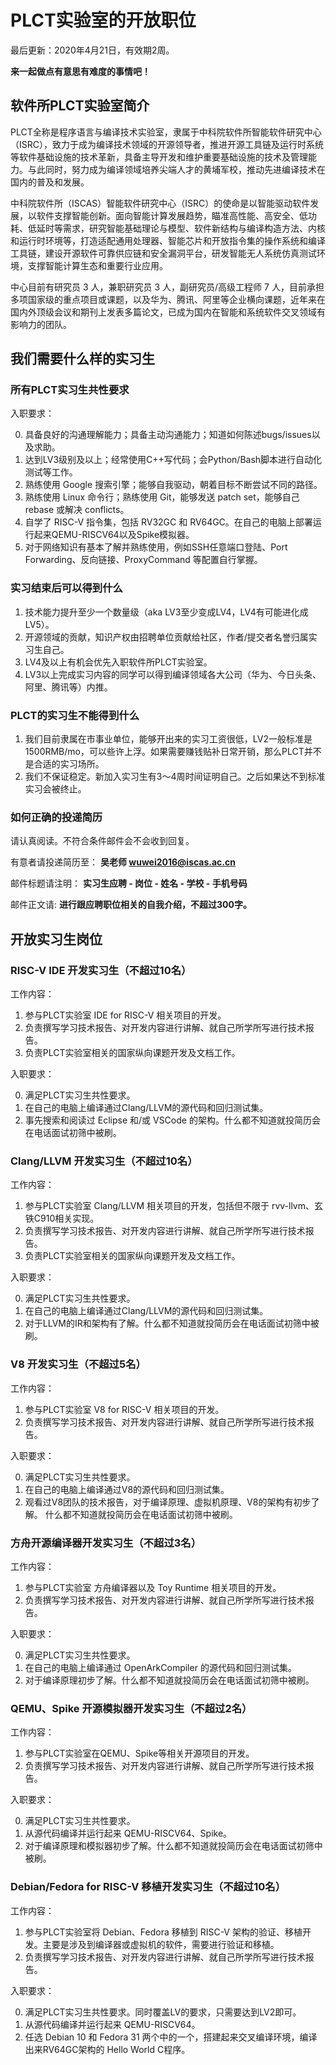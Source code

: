 # PLCT实验室的开放职位

最后更新：2020年4月21日，有效期2周。

**来一起做点有意思有难度的事情吧！**

## 软件所PLCT实验室简介

PLCT全称是程序语言与编译技术实验室，隶属于中科院软件所智能软件研究中心（ISRC），致力于成为编译技术领域的开源领导者，推进开源工具链及运行时系统等软件基础设施的技术革新，具备主导开发和维护重要基础设施的技术及管理能力。与此同时，努力成为编译领域培养尖端人才的黄埔军校，推动先进编译技术在国内的普及和发展。

中科院软件所（ISCAS）智能软件研究中心（ISRC）的使命是以智能驱动软件发展，以软件支撑智能创新。面向智能计算发展趋势，瞄准高性能、高安全、低功耗、低延时等需求，研究智能基础理论与模型、软件新结构与编译构造方法、内核和运行时环境等，打造适配通用处理器、智能芯片和开放指令集的操作系统和编译工具链，建设开源软件可靠供应链和安全漏洞平台，研发智能无人系统仿真测试环境，支撑智能计算生态和重要行业应用。

中心目前有研究员 3 人，兼职研究员 3 人，副研究员/高级工程师 7 人，目前承担多项国家级的重点项目或课题，以及华为、腾讯、阿里等企业横向课题，近年来在国内外顶级会议和期刊上发表多篇论文，已成为国内在智能和系统软件交叉领域有影响力的团队。

## 我们需要什么样的实习生

### 所有PLCT实习生共性要求

入职要求：

0. 具备良好的沟通理解能力；具备主动沟通能力；知道如何陈述bugs/issues以及求助。
1. 达到LV3级别及以上；经常使用C++写代码；会Python/Bash脚本进行自动化测试等工作。
2. 熟练使用 Google 搜索引擎；能够自我驱动，朝着目标不断尝试不同的路径。
3. 熟练使用 Linux 命令行；熟练使用 Git，能够发送 patch set，能够自己 rebase 或解决 conflicts。
4. 自学了 RISC-V 指令集，包括 RV32GC 和 RV64GC。在自己的电脑上部署运行起来QEMU-RISCV64以及Spike模拟器。
5. 对于网络知识有基本了解并熟练使用，例如SSH任意端口登陆、Port Forwarding、反向链接、ProxyCommand 等配置自行掌握。

### 实习结束后可以得到什么

1. 技术能力提升至少一个数量级（aka LV3至少变成LV4，LV4有可能进化成LV5）。
2. 开源领域的贡献，知识产权由招聘单位贡献给社区，作者/提交者名誉归属实习生自己。
3. LV4及以上有机会优先入职软件所PLCT实验室。
4. LV3以上完成实习内容的同学可以得到编译领域各大公司（华为、今日头条、阿里、腾讯等）内推。

### PLCT的实习生不能得到什么

1. 我们目前隶属在市事业单位，能够开出来的实习工资很低，LV2一般标准是 1500RMB/mo，可以些许上浮。如果需要赚钱贴补日常开销，那么PLCT并不是合适的实习场所。
2. 我们不保证稳定。新加入实习生有3～4周时间证明自己。之后如果达不到标准实习会被终止。

### 如何正确的投递简历

请认真阅读。不符合条件邮件会不会收到回复。

有意者请投递简历至：
**吴老师 wuwei2016@iscas.ac.cn**

邮件标题请注明：
**实习生应聘 - 岗位 - 姓名 - 学校 - 手机号码**

邮件正文请:
**进行跟应聘职位相关的自我介绍，不超过300字。**

## 开放实习生岗位

### RISC-V IDE 开发实习生（不超过10名）

工作内容：

1. 参与PLCT实验室 IDE for RISC-V 相关项目的开发。
2. 负责撰写学习技术报告、对开发内容进行讲解、就自己所学所写进行技术报告。
3. 负责PLCT实验室相关的国家纵向课题开发及文档工作。

入职要求：

0. 满足PLCT实习生共性要求。
1. 在自己的电脑上编译通过Clang/LLVM的源代码和回归测试集。
2. 事先搜索和阅读过 Eclipse 和/或 VSCode 的架构。什么都不知道就投简历会在电话面试初筛中被刷。

### Clang/LLVM 开发实习生（不超过10名）

工作内容：

1. 参与PLCT实验室 Clang/LLVM 相关项目的开发，包括但不限于 rvv-llvm、玄铁C910相关实现。
2. 负责撰写学习技术报告、对开发内容进行讲解、就自己所学所写进行技术报告。
3. 负责PLCT实验室相关的国家纵向课题开发及文档工作。

入职要求：

0. 满足PLCT实习生共性要求。
1. 在自己的电脑上编译通过Clang/LLVM的源代码和回归测试集。
2. 对于LLVM的IR和架构有了解。什么都不知道就投简历会在电话面试初筛中被刷。

### V8 开发实习生（不超过5名）

工作内容：

1. 参与PLCT实验室 V8 for RISC-V 相关项目的开发。
2. 负责撰写学习技术报告、对开发内容进行讲解、就自己所学所写进行技术报告。

入职要求：

0. 满足PLCT实习生共性要求。
1. 在自己的电脑上编译通过V8的源代码和回归测试集。
2. 观看过V8团队的技术报告，对于编译原理、虚拟机原理、V8的架构有初步了解。
什么都不知道就投简历会在电话面试初筛中被刷。

### 方舟开源编译器开发实习生（不超过3名）

工作内容：

1. 参与PLCT实验室 方舟编译器以及 Toy Runtime 相关项目的开发。
2. 负责撰写学习技术报告、对开发内容进行讲解、就自己所学所写进行技术报告。

入职要求：

0. 满足PLCT实习生共性要求。
1. 在自己的电脑上编译通过 OpenArkCompiler 的源代码和回归测试集。
2. 对于编译原理初步了解。什么都不知道就投简历会在电话面试初筛中被刷。

### QEMU、Spike 开源模拟器开发实习生（不超过2名）

工作内容：

1. 参与PLCT实验室在QEMU、Spike等相关开源项目的开发。
2. 负责撰写学习技术报告、对开发内容进行讲解、就自己所学所写进行技术报告。

入职要求：

0. 满足PLCT实习生共性要求。
1. 从源代码编译并运行起来 QEMU-RISCV64、Spike。
2. 对于编译原理和模拟器初步了解。什么都不知道就投简历会在电话面试初筛中被刷。


### Debian/Fedora for RISC-V 移植开发实习生（不超过10名）

工作内容：

1. 参与PLCT实验室将 Debian、Fedora 移植到 RISC-V 架构的验证、移植开发。主要是涉及到编译器或虚拟机的软件，需要进行验证和移植。
2. 负责撰写学习技术报告、对开发内容进行讲解、就自己所学所写进行技术报告。

入职要求：

0. 满足PLCT实习生共性要求。同时覆盖LV的要求，只需要达到LV2即可。
1. 从源代码编译并运行起来 QEMU-RISCV64。
2. 任选 Debian 10 和 Fedora 31 两个中的一个，搭建起来交叉编译环境，编译出来RV64GC架构的 Hello World C程序。
